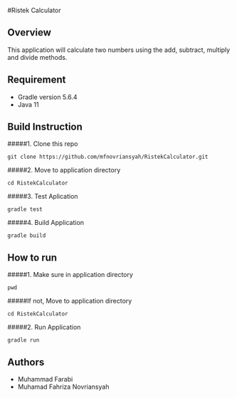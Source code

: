 #Ristek Calculator

## Overview
This application will calculate two numbers using the add, subtract, multiply and divide methods.

## Requirement
- Gradle version 5.6.4
- Java 11

## Build Instruction
#####1. Clone this repo
```
git clone https://github.com/mfnovriansyah/RistekCalculator.git
```
#####2. Move to application directory
```
cd RistekCalculator
```
#####3. Test Aplication
```
gradle test
```
#####4. Build Application
```
gradle build
```

## How to run
#####1. Make sure in application directory
```
pwd
```
#####If not, Move to application directory
```
cd RistekCalculator
```
#####2. Run Application
```
gradle run
```

## Authors
- Muhammad Farabi
- Muhamad Fahriza Novriansyah